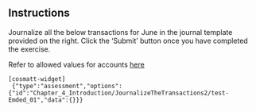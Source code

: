 ## Instructions

Journalize all the below transactions for June in the journal template provided on the right. Click the ‘Submit’ button once you have completed the exercise. 

Refer to allowed values for accounts [here](htt "+ Cash + Common Stock")


```
[cosmatt-widget]
 {"type":"assessment","options":{"id":"Chapter_4_Introduction/JournalizeTheTransactions2/test-Emded_01","data":{}}} 
```
